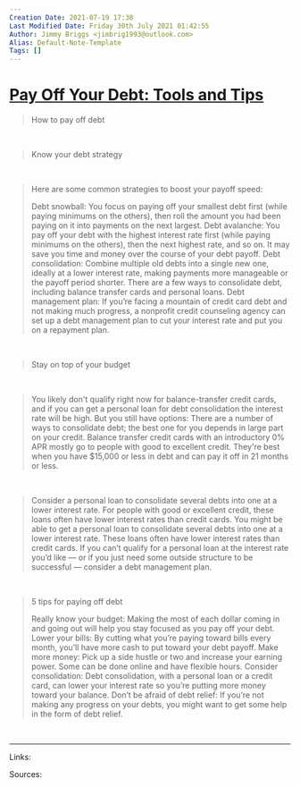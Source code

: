 ```yaml
---
Creation Date: 2021-07-19 17:38
Last Modified Date: Friday 30th July 2021 01:42:55
Author: Jimmy Briggs <jimbrig1993@outlook.com>
Alias: Default-Note-Template
Tags: []
---
```


# [Pay Off Your Debt: Tools and Tips](https://www.nerdwallet.com/blog/pay-off-debt/)

> How to pay off debt

​

> Know your debt strategy

​

> Here are some common strategies to boost your payoff speed:
> 
> Debt snowball: You focus on paying off your smallest debt first (while paying minimums on the others), then roll the amount you had been paying on it into payments on the next largest.
> Debt avalanche: You pay off your debt with the highest interest rate first (while paying minimums on the others), then the next highest rate, and so on. It may save you time and money over the course of your debt payoff.
> Debt consolidation: Combine multiple old debts into a single new one, ideally at a lower interest rate, making payments more manageable or the payoff period shorter. There are a few ways to consolidate debt, including balance transfer cards and personal loans.
> Debt management plan: If you’re facing a mountain of credit card debt and not making much progress, a nonprofit credit counseling agency can set up a debt management plan to cut your interest rate and put you on a repayment plan.

​

> Stay on top of your budget

​

> You likely don't qualify right now for balance-transfer credit cards, and if you can get a personal loan for debt consolidation the interest rate will be high. But you still have options:
> There are a number of ways to consolidate debt; the best one for you depends in large part on your credit.
> Balance transfer credit cards with an introductory 0% APR mostly go to people with good to excellent credit. They're best when you have $15,000 or less in debt and can pay it off in 21 months or less.

​

> Consider a personal loan to consolidate several debts into one at a lower interest rate. For people with good or excellent credit, these loans often have lower interest rates than credit cards.
> You might be able to get a personal loan to consolidate several debts into one at a lower interest rate. These loans often have lower interest rates than credit cards.
> If you can’t qualify for a personal loan at the interest rate you’d like — or if you just need some outside structure to be successful — consider a debt management plan.

​

> 5 tips for paying off debt
> 
> Really know your budget: Making the most of each dollar coming in and going out will help you stay focused as you pay off your debt.
> Lower your bills: By cutting what you’re paying toward bills every month, you’ll have more cash to put toward your debt payoff.
> Make more money: Pick up a side hustle or two and increase your earning power. Some can be done online and have flexible hours.
> Consider consolidation: Debt consolidation, with a personal loan or a credit card, can lower your interest rate so you’re putting more money toward your balance.
> Don’t be afraid of debt relief: If you’re not making any progress on your debts, you might want to get some help in the form of debt relief.

​



***

Links: 

Sources:


